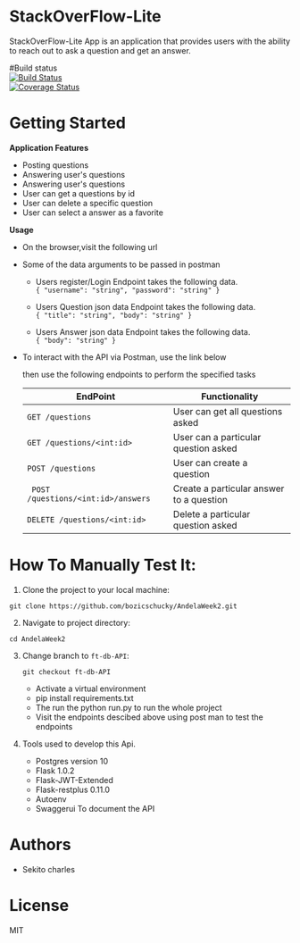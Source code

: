 
# StackOverFlow-Lite
StackOverFlow-Lite App is an application that provides users with the ability to reach out to ask a question and get an answer.

#Build status  
[![Build Status](https://travis-ci.org/bozicschucky/AndelaWeek2.svg?branch=ft-heroku)](https://travis-ci.org/bozicschucky/AndelaWeek2)  
[![Coverage Status](https://coveralls.io/repos/github/bozicschucky/AndelaWeek2/badge.svg?branch=ft-heroku)](https://coveralls.io/github/bozicschucky/AndelaWeek2?branch=ft-heroku)

# Getting Started



**Application Features**

* Posting questions
* Answering user's questions
* Answering user's questions
* User can get a questions by id
* User can delete a specific question
* User can select a answer as a favorite


**Usage**

* On the browser,visit the following url

* Some of the data arguments to be passed in postman
  * Users register/Login Endpoint takes the following data.  
  ` {
        "username": "string",
        "password": "string"
          }
    `    
   * Users Question json data Endpoint takes the following data.  
   `
   {
      "title": "string",
      "body": "string"
    }
    `

   * Users Answer json data Endpoint takes the following data.  
   `
   {
      "body": "string"
    }
    `


* To interact with the API via Postman, use the link below



    then use the following endpoints to perform the specified tasks

    EndPoint                            | Functionality
    ------------------------            | ----------------------
    `GET /questions `                     | User can get all questions asked
    `GET /questions/<int:id>  `               | User can a particular question asked
    `POST /questions            `         | User can create a question
    ` POST /questions/<int:id>/answers`        | Create a particular answer to a question
    ` DELETE /questions/<int:id>       `       | Delete a particular question asked

# How To Manually Test It:

  1. Clone the project to your local machine:

   `git clone https://github.com/bozicschucky/AndelaWeek2.git`

  2. Navigate to project directory:

   `cd AndelaWeek2`

  3. Change branch to `ft-db-API`:

     `git checkout ft-db-API`

      * Activate a virtual environment
      * pip install requirements.txt
      * The run the python run.py to run the whole project
      * Visit the endpoints descibed above using post man to test the endpoints


  4.  Tools used to develop this Api.  
        * Postgres version 10  
        * Flask 1.0.2  
        * Flask-JWT-Extended   
        * Flask-restplus 0.11.0  
        * Autoenv   
        * Swaggerui To document the API   





# Authors
 - Sekito charles

# License
MIT
